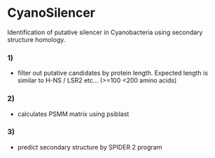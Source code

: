# CyanoSilencer

Identification of putative silencer in Cyanobacteria using secondary structure homology.

### 1)
  - filter out putative candidates by protein length. Expected length is similar to H-NS / LSR2 etc... (>=100 <200 amino acids)

### 2)
  - calculates PSMM matrix using psiblast

### 3)
  - predict secondary structure by SPIDER 2 program
  
